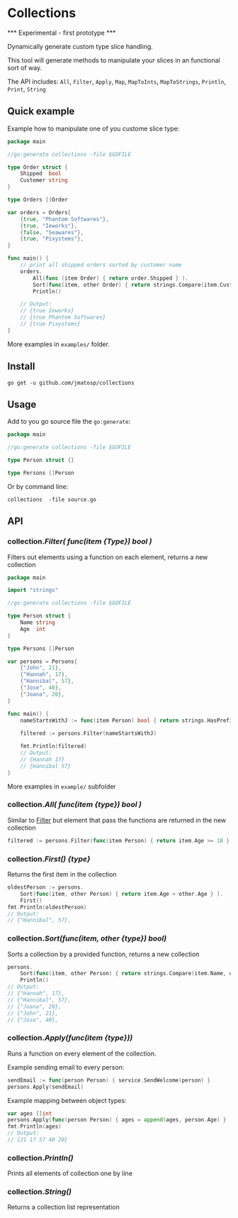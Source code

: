 # Collections

*** Experimental - first prototype ***

Dynamically generate custom type slice handling.

This tool will generate methods to manipulate your slices in an functional sort of way.

The API includes: `All`, `Filter`, `Apply`, `Map`, `MapToInts`, `MapToStrings`, `Println`, `Print`, `String`

## Quick example

Example how to manipulate one of you custome slice type:

```go
package main

//go:generate collections -file $GOFILE

type Order struct {
    Shipped  bool
    Customer string
}

type Orders []Order 

var orders = Orders{
	{true, "Phantom Softwares"},
	{true, "Ieworks"},
	{false, "Seawares"},
	{true, "Pixystems"},
}

func main() {
	// print all shipped orders sorted by customer name
	orders.
		All(func (item Order) { return order.Shipped } ).
		Sort(func(item, other Order) { return strings.Compare(item.Customer, other.Customer) } ). 
		Println()

    // Output:
    // {true Ieworks} 
    // {true Phantom Softwares} 
    // {true Pixystems} 
}
``` 

More examples in `examples/` folder.

## Install

```
go get -u github.com/jmatosp/collections
``` 

## Usage

Add to you go source file the `go:generate`:

```go
package main 

//go:generate collections -file $GOFILE

type Person struct {}

type Persons []Person

```

Or by command line:

```
collections  -file source.go
```

## API

### collection._Filter( func(item {Type}) bool )_

Filters out elements using a function on each element, returns a new collection

```go
package main

import "strings"

//go:generate collections -file $GOFILE

type Person struct {
	Name string
	Age  int
}

type Persons []Person

var persons = Persons{
	{"John", 21},
	{"Hannah", 17},
	{"Hannibal", 57},
	{"Jose", 40},
	{"Joana", 20},
}

func main() {
	nameStartsWithJ := func(item Person) bool { return strings.HasPrefix(item.Name, "J") }
	
	filtered := persons.Filter(nameStartsWithJ)

	fmt.Println(filtered)
	// Output:
	// {Hannah 17}
	// {Hannibal 57}
}

```

More examples in `example/` subfolder

###  collection._All( func(item {type}) bool )_

Similar to [Filter]() but element that pass the functions are returned in the new collection

```go
filtered := persons.Filter(func(item Person) { return item.Age >= 18 } )
```

###  collection._First() {type}_

Returns the first item in the collection

```go
oldestPerson := persons.
	Sort(func(item, other Person) { return item.Age > other.Age } ).
	First()
fmt.Println(oldestPerson)
// Output:
// {"Hannibal", 57},
```

###  collection._Sort(func(item, other {type}) bool)_

Sorts a collection by a provided function, returns a new collection

```go
persons.
	Sort(func(item, other Person) { return strings.Compare(item.Name, other.Name) } ).
	Println()
// Output:
// {"Hannah", 17},
// {"Hannibal", 57},
// {"Joana", 20},
// {"John", 21},
// {"Jose", 40},
```

###  collection._Apply(func(item {type}))_

Runs a function on every element of the collection.

Example sending email to every person:
```go
sendEmail := func(person Person) { service.SendWelcome(person) }
persons.Apply(sendEmail)
```

Example mapping between object types:
```go
var ages []int
persons.Apply(func(person Person) { ages = append(ages, person.Age) } )
fmt.Println(ages)
// Output:
// {21 17 57 40 20}
```

###  collection._Println()_

Prints all elements of collection one by line

###  collection._String()_

Returns a collection list representation

